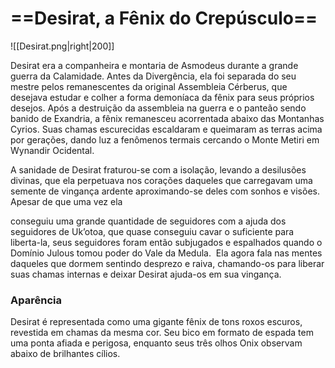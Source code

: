 # ==**Desirat,** a Fênix do Crepúsculo==
![[Desirat.png|right|200]]

Desirat era a companheira e montaria de Asmodeus durante a grande guerra da Calamidade. Antes da Divergência, ela foi separada do seu mestre pelos remanescentes da original Assembleia Cérberus, que desejava estudar e colher a forma demoníaca da fênix para seus próprios desejos. Após a destruição da assembleia na guerra e o panteão sendo banido de Exandria, a fênix remanesceu acorrentada abaixo das Montanhas Cyrios. Suas chamas escurecidas escaldaram e queimaram as terras acima por gerações, dando luz a fenômenos termais cercando o Monte Metiri em Wynandir Ocidental.

A sanidade de Desirat fraturou-se com a isolação, levando a desilusões divinas, que ela perpetuava nos corações daqueles que carregavam uma semente de vingança ardente aproximando-se deles com sonhos e visões. Apesar de que uma vez ela

conseguiu uma grande quantidade de seguidores com a ajuda dos seguidores de Uk’otoa, que quase conseguiu cavar o suficiente para liberta-la, seus seguidores foram então subjugados e espalhados quando o Domínio Julous tomou poder do Vale da Medula.  Ela agora fala nas mentes daqueles que dormem sentindo desprezo e raiva, chamando-os para liberar suas chamas internas e deixar Desirat ajuda-os em sua vingança.
### **Aparência**
Desirat é representada como uma gigante fênix de tons roxos escuros, revestida em chamas da mesma cor. Seu bico em formato de espada tem uma ponta afiada e perigosa, enquanto seus três olhos Onix observam abaixo de brilhantes cílios.